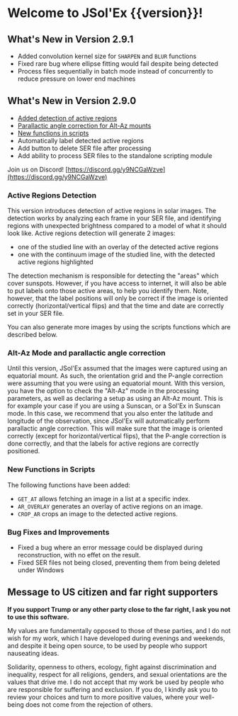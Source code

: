 # Welcome to JSol'Ex {{version}}!

## What's New in Version 2.9.1

- Added convolution kernel size for `SHARPEN` and `BLUR` functions
- Fixed rare bug where ellipse fitting would fail despite being detected
- Process files sequentially in batch mode instead of concurrently to reduce pressure on lower end machines

## What's New in Version 2.9.0

- [Added detection of active regions](#active-regions-detection)
- [Parallactic angle correction for Alt-Az mounts](#alt-az-mode-and-parallactic-angle-correction)
- [New functions in scripts](#new-functions-in-scripts)
- Automatically label detected active regions
- Add button to delete SER file after processing
- Add ability to process SER files to the standalone scripting module

Join us on Discord! [https://discord.gg/y9NCGaWzve](https://discord.gg/y9NCGaWzve)

### Active Regions Detection

This version introduces detection of active regions in solar images.
The detection works by analyzing each frame in your SER file, and identifying regions with unexpected brightness compared to a model of what it should look like.
Active regions detection will generate 2 images:

- one of the studied line with an overlay of the detected active regions
- one with the continuum image of the studied line, with the detected active regions highlighted

The detection mechanism is responsible for detecting the "areas" which cover sunspots.
However, if you have access to internet, it will also be able to put labels onto those active areas, to help you identify them.
Note, however, that the label positions will only be correct if the image is oriented correctly (horizontal/vertical flips) and that the time and date are correctly set in your SER file.

You can also generate more images by using the scripts functions which are described below.

### Alt-Az Mode and parallactic angle correction

Until this version, JSol'Ex assumed that the images were captured using an equatorial mount.
As such, the orientation grid and the P-angle correction were assuming that you were using an equatorial mount.
With this version, you have the option to check the "Alt-Az" mode in the processing parameters, as well as declaring a setup as using an Alt-Az mount.
This is for example your case if you are using a Sunscan, or a Sol'Ex in Sunscan mode.
In this case, we recommend that you also enter the latitude and longitude of the observation, since JSol'Ex will automatically perform parallactic angle correction.
This will make sure that the image is oriented correctly (except for horizontal/vertical flips), that the P-angle correction is done correctly, and that the labels for active regions are correctly positioned.

### New Functions in Scripts

The following functions have been added:

- `GET_AT` allows fetching an image in a list at a specific index.
- `AR_OVERLAY` generates an overlay of active regions on an image.
- `CROP_AR` crops an image to the detected active regions.

### Bug Fixes and Improvements

- Fixed a bug where an error message could be displayed during reconstruction, with no effet on the result.
- Fixed SER files not being closed, preventing them from being deleted under Windows

## Message to US citizen and far right supporters

**If you support Trump or any other party close to the far right, I ask you not to use this software.**

My values are fundamentally opposed to those of these parties, and I do not wish for my work, which I have developed during evenings and weekends, and despite it being open source, to be used by people who support nauseating ideas.

Solidarity, openness to others, ecology, fight against discrimination and inequality, respect for all religions, genders, and sexual orientations are the values that drive me.
I do not accept that my work be used by people who are responsible for suffering and exclusion.
If you do, I kindly ask you to review your choices and turn to more positive values, where your well-being does not come from the rejection of others.
